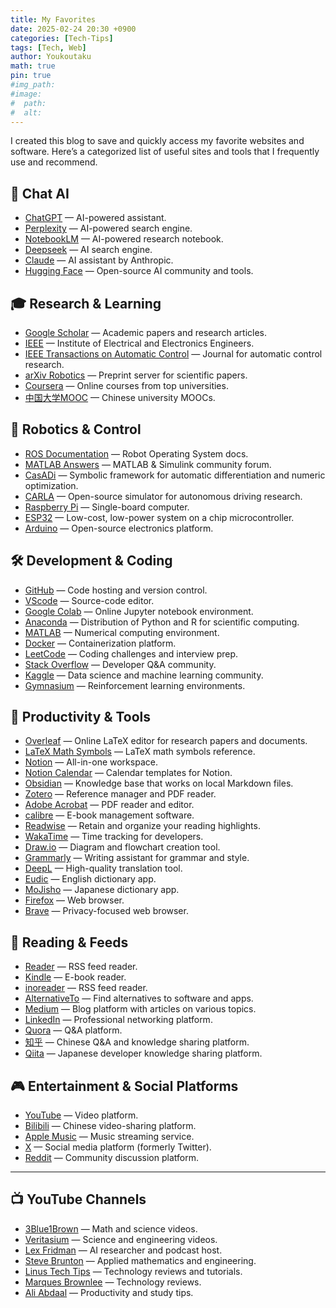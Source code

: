 ```yaml
---
title: My Favorites
date: 2025-02-24 20:30 +0900
categories: [Tech-Tips]
tags: [Tech, Web]
author: Youkoutaku
math: true
pin: true
#img_path:
#image:
#  path: 
#  alt: 
---
```


I created this blog to save and quickly access my favorite websites and software. Here’s a categorized list of useful sites and tools that I frequently use and recommend.

## 🤖 Chat AI

- [ChatGPT](https://chat.openai.com) — AI-powered assistant.
- [Perplexity](https://www.perplexity.ai) — AI-powered search engine.
- [NotebookLM](https://notebooklm.google.com) — AI-powered research notebook.
- [Deepseek](https://chat.deepseek.com/) — AI search engine.
- [Claude](https://claude.ai/new) — AI assistant by Anthropic.
- [Hugging Face](https://huggingface.co) — Open-source AI community and tools.

## 🎓 Research & Learning

- [Google Scholar](https://scholar.google.com) — Academic papers and research articles.
- [IEEE](https://www.ieee.org) — Institute of Electrical and Electronics Engineers.
- [IEEE Transactions on Automatic Control](https://ieeexplore.ieee.org/xpl/RecentIssue.jsp?punumber=9) — Journal for automatic control research.
- [arXiv Robotics](https://arxiv.org/list/cs.RO/recent) — Preprint server for scientific papers.
- [Coursera](https://coursera.org) — Online courses from top universities.
- [中国大学MOOC](https://www.icourse163.org/) — Chinese university MOOCs.

## 🤖 Robotics & Control

- [ROS Documentation](https://docs.ros.org) — Robot Operating System docs.
- [MATLAB Answers](https://www.mathworks.com/matlabcentral/answers/) — MATLAB & Simulink community forum.
- [CasADi](https://web.casadi.org) — Symbolic framework for automatic differentiation and numeric optimization.
- [CARLA](https://carla.org) — Open-source simulator for autonomous driving research.
- [Raspberry Pi](https://www.raspberrypi.org) — Single-board computer.
- [ESP32](https://www.espressif.com/en/products/socs/esp32) — Low-cost, low-power system on a chip microcontroller.
- [Arduino](https://www.arduino.cc) — Open-source electronics platform.

## 🛠️ Development & Coding

- [GitHub](https://github.com) — Code hosting and version control.
- [VScode](https://code.visualstudio.com) — Source-code editor.
- [Google Colab](https://colab.research.google.com) — Online Jupyter notebook environment.
- [Anaconda](https://www.anaconda.com) — Distribution of Python and R for scientific computing.
- [MATLAB](https://www.mathworks.com/products/matlab.html) — Numerical computing environment.
- [Docker](https://www.docker.com) — Containerization platform.
- [LeetCode](https://leetcode.com) — Coding challenges and interview prep.
- [Stack Overflow](https://stackoverflow.com) — Developer Q&A community.
- [Kaggle](https://www.kaggle.com) — Data science and machine learning community.
- [Gymnasium](https://gymnasium.farama.org/) — Reinforcement learning environments.

## 🚀 Productivity & Tools

- [Overleaf](https://www.overleaf.com) — Online LaTeX editor for research papers and documents.
- [LaTeX Math Symbols](https://en.wikibooks.org/wiki/LaTeX/Mathematics#Symbols) — LaTeX math symbols reference.
- [Notion](https://notion.so) — All-in-one workspace.
- [Notion Calendar](https://www.notion.com/product/calendar) — Calendar templates for Notion.
- [Obsidian](https://obsidian.md) — Knowledge base that works on local Markdown files.
- [Zotero](https://www.zotero.org) — Reference manager and PDF reader.
- [Adobe Acrobat](https://www.adobe.com/acrobat) — PDF reader and editor.
- [calibre](https://calibre-ebook.com) — E-book management software.
- [Readwise](https://readwise.io) — Retain and organize your reading highlights.
- [WakaTime](https://wakatime.com) — Time tracking for developers.
- [Draw.io](https://app.diagrams.net) — Diagram and flowchart creation tool.
- [Grammarly](https://www.grammarly.com) — Writing assistant for grammar and style.
- [DeepL](https://www.deepl.com) — High-quality translation tool.
- [Eudic](https://www.eudic.net) — English dictionary app.
- [MoJisho](https://mojisho.com) — Japanese dictionary app.
- [Firefox](https://www.mozilla.org/firefox) — Web browser.
- [Brave](https://brave.com) — Privacy-focused web browser.

## 📰 Reading & Feeds

- [Reader](https://reader.com) — RSS feed reader.
- [Kindle](https://www.amazon.com/Kindle-eBooks) — E-book reader.
- [inoreader](https://www.inoreader.com) — RSS feed reader.
- [AlternativeTo](https://alternativeto.net) — Find alternatives to software and apps.
- [Medium](https://medium.com) — Blog platform with articles on various topics.
- [LinkedIn](https://www.linkedin.com) — Professional networking platform.
- [Quora](https://www.quora.com) — Q&A platform.
- [知乎](https://www.zhihu.com) — Chinese Q&A and knowledge sharing platform.
- [Qiita](https://qiita.com) — Japanese developer knowledge sharing platform.

## 🎮 Entertainment & Social Platforms

- [YouTube](https://www.youtube.com/) — Video platform.
- [Bilibili](https://www.bilibili.com) — Chinese video-sharing platform.
- [Apple Music](https://music.apple.com) — Music streaming service.
- [X](https://twitter.com) — Social media platform (formerly Twitter).
- [Reddit](https://www.reddit.com) — Community discussion platform.

---

## 📺 YouTube Channels

- [3Blue1Brown](https://www.youtube.com/c/3blue1brown) — Math and science videos.
- [Veritasium](https://www.youtube.com/user/1veritasium) — Science and engineering videos.
- [Lex Fridman](https://www.youtube.com/c/lexfridman) — AI researcher and podcast host.
- [Steve Brunton](https://www.youtube.com/c/Eigensteve) — Applied mathematics and engineering.
- [Linus Tech Tips](https://www.youtube.com/user/LinusTechTips) — Technology reviews and tutorials.
- [Marques Brownlee](https://www.youtube.com/user/marquesbrownlee) — Technology reviews.
- [Ali Abdaal](https://www.youtube.com/c/AliAbdaal) — Productivity and study tips.
